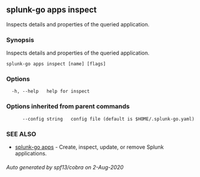 ## splunk-go apps inspect

Inspects details and properties of the queried application.

### Synopsis

Inspects details and properties of the queried application.

```
splunk-go apps inspect [name] [flags]
```

### Options

```
  -h, --help   help for inspect
```

### Options inherited from parent commands

```
      --config string   config file (default is $HOME/.splunk-go.yaml)
```

### SEE ALSO

- [splunk-go apps](splunk-go_apps.md) - Create, inspect, update, or remove Splunk applications.

###### Auto generated by spf13/cobra on 2-Aug-2020
